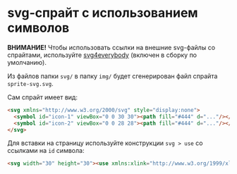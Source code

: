 # svg-спрайт с использованием символов

**ВНИМАНИЕ!** Чтобы использовать ссылки на внешние svg-файлы со спрайтами, используйте [svg4everybody](https://www.npmjs.com/package/svg4everybody) (включен в сборку по умолчанию).

Из файлов папки `svg/` в папку `img/` будет сгенерирован файл спрайта `sprite-svg.svg`.

Сам спрайт имеет вид:

```html
<svg xmlns="http://www.w3.org/2000/svg" style="display:none">
  <symbol id="icon-1" viewBox="0 0 30 30"><path fill="#444" d="..."/></symbol>
  <symbol id="icon-2" viewBox="0 0 28 28"><path fill="#444" d="..."/></symbol>
</svg>
```

Для вставки на страницу используйте конструкции `svg > use` со ссылками на `id` символа:

```html
<svg width="30" height="30"><use xmlns:xlink="http://www.w3.org/1999/xlink" xlink:href="img/sprite-svg.svg#temp-icon-right-arrow"></use></svg>
```
